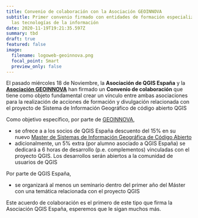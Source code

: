 ```yaml
---
title: Convenio de colaboración con la Asociación GEOINNOVA
subtitle: Primer convenio firmado con entidades de formación especializadas en
  las tecnologías de la información
date: 2020-11-19T19:21:35.597Z
summary: tbd
draft: true
featured: false
image:
  filename: logoweb-geoinnova.png
  focal_point: Smart
  preview_only: false
---
```

El pasado miércoles 18 de Noviembre, la **Asociación de QGIS España** y la **[Asociación GEOINNOVA](https://geoinnova.org/)** han firmado un **Convenio de colaboración** que tiene como objeto fundamental crear un vínculo entre ambas asociaciones para la realización de acciones de formación y divulgación relacionada con el proyecto de Sistema de Información Geográfico de código abierto QGIS

Como objetivo específico, por parte de [GEOINNOVA](https://geoinnova.org/), 

* se ofrece a a los socios de QGIS España descuento del 15% en su nuevo [Master de Sistemas de Información Geográfica de Código Abierto](https://geoinnova.org/cursos/master-sig-codigo-abierto/)
* adicionalmente, un 5% extra (por alumno asociado a QGIS España) se dedicará a 6 horas de desarrollo (p.e. complementos) vinculadas con el proyecto QGIS. Los desarrollos serán abiertos a la comunidad de usuarios de QGIS

Por parte de QGIS España,

* se organizará al menos un seminario dentro del primer año del Máster con una temática relacionada con el proyecto QGIS

Este acuerdo de colaboración es el primero de este tipo que firma la Asociación QGIS España, esperemos que le sigan muchos más.
